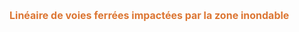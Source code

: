 <font size="3" color= "#dc7633"><b>
Linéaire de voies ferrées impactées par la zone inondable
</b></font>

